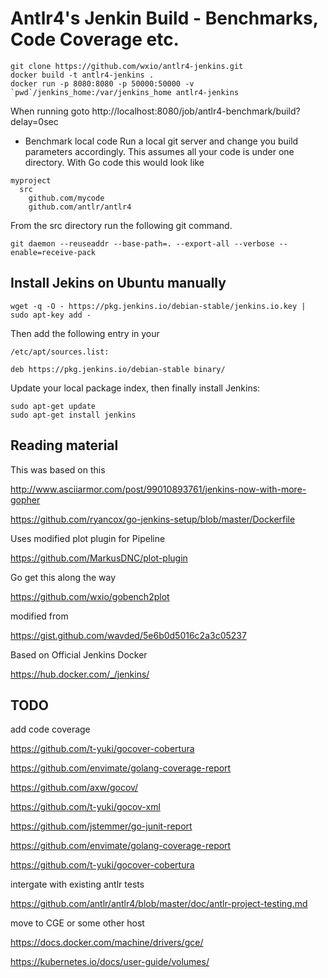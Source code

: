 # Antlr4's Jenkin Build - Benchmarks, Code Coverage etc.

```
git clone https://github.com/wxio/antlr4-jenkins.git
docker build -t antlr4-jenkins .
docker run -p 8080:8080 -p 50000:50000 -v `pwd`/jenkins_home:/var/jenkins_home antlr4-jenkins
```
When running goto
http://localhost:8080/job/antlr4-benchmark/build?delay=0sec


* Benchmark local code
Run a local git server and change you build parameters accordingly.
This assumes all your code is under one directory.
With Go code this would look like
```
myproject
  src
    github.com/mycode
	github.com/antlr/antlr4
```

From the src directory run the following git command.
```
git daemon --reuseaddr --base-path=. --export-all --verbose --enable=receive-pack
```

## Install Jekins on Ubuntu manually

```
wget -q -O - https://pkg.jenkins.io/debian-stable/jenkins.io.key | sudo apt-key add -
```
Then add the following entry in your 
```
/etc/apt/sources.list:
```

```
deb https://pkg.jenkins.io/debian-stable binary/
```
Update your local package index, then finally install Jenkins:

```
sudo apt-get update
sudo apt-get install jenkins
```

## Reading material
This was based on this

http://www.asciiarmor.com/post/99010893761/jenkins-now-with-more-gopher

https://github.com/ryancox/go-jenkins-setup/blob/master/Dockerfile


Uses modified plot plugin for Pipeline

https://github.com/MarkusDNC/plot-plugin


Go get this along the way

https://github.com/wxio/gobench2plot

modified from

https://gist.github.com/wavded/5e6b0d5016c2a3c05237

Based on Official Jenkins Docker

https://hub.docker.com/_/jenkins/


## TODO
add code coverage

https://github.com/t-yuki/gocover-cobertura

https://github.com/envimate/golang-coverage-report

https://github.com/axw/gocov/

https://github.com/t-yuki/gocov-xml

https://github.com/jstemmer/go-junit-report

https://github.com/envimate/golang-coverage-report

https://github.com/t-yuki/gocover-cobertura

intergate with existing antlr tests

https://github.com/antlr/antlr4/blob/master/doc/antlr-project-testing.md

move to CGE or some other host

https://docs.docker.com/machine/drivers/gce/

https://kubernetes.io/docs/user-guide/volumes/
